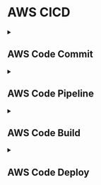 # AWS CICD 
<details>
	<summary><h2>AWS Code Commit</h2></summary>

	```mermaid
	graph LR
	A[Hard edge] -->B(Round edge)
	    B --> C{Decision}
	    C -->|One| D[Result one]
	    C -->|Two| E[Result two]
	```
</details>
<details>
	<summary><h2>AWS Code Pipeline</h2></summary>
</details>
<details>
	<summary><h2>AWS Code Build</h2></summary>
</details>
<details>
	<summary><h2>AWS Code Deploy</h2></summary>
</details>
